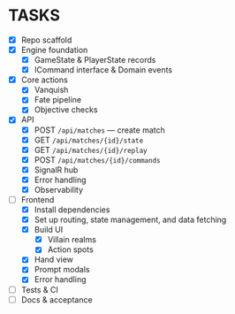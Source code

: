 # TASKS

- [x] Repo scaffold
- [x] Engine foundation
  - [x] GameState & PlayerState records
  - [x] ICommand interface & Domain events
- [x] Core actions
  - [x] Vanquish
  - [x] Fate pipeline
  - [x] Objective checks
- [x] API
  - [x] POST `/api/matches` — create match
  - [x] GET `/api/matches/{id}/state`
  - [x] GET `/api/matches/{id}/replay`
  - [x] POST `/api/matches/{id}/commands`
  - [x] SignalR hub
  - [x] Error handling
  - [x] Observability
- [ ] Frontend
  - [x] Install dependencies
  - [x] Set up routing, state management, and data fetching
  - [x] Build UI
    - [x] Villain realms
    - [x] Action spots
  - [x] Hand view
  - [x] Prompt modals
  - [x] Error handling
- [ ] Tests & CI
- [ ] Docs & acceptance
